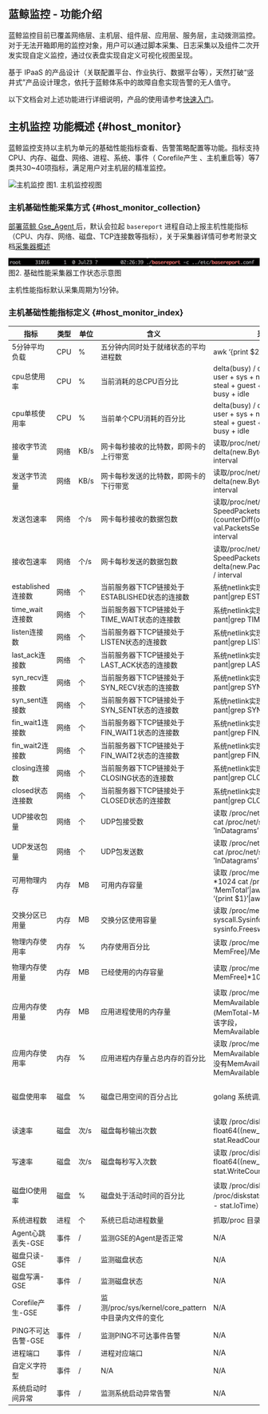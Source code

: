 ## 蓝鲸监控 - 功能介绍

蓝鲸监控目前已覆盖网络层、主机层、组件层、应用层、服务层，主动拨测监控。对于无法开箱即用的监控对象，用户可以通过脚本采集、日志采集以及组件二次开发实现自定义监控，通过仪表盘实现自定义可视化视图呈现。

基于 IPaaS 的产品设计（关联配置平台、作业执行、数据平台等），天然打破“竖井式”产品设计理念，依托于蓝鲸体系中的故障自愈实现告警的无人值守。

以下文档会对上述功能进行详细说明，产品的使用请参考[快速入门](../快速入门/Getting_started.md)。

## 主机监控 功能概述 {#host_monitor}

蓝鲸监控支持以主机为单元的基础性能指标查看、告警策略配置等功能。指标支持CPU、内存、磁盘、网络、进程、系统、事件（ Corefile产生 、主机重启等）等7类共30~40项指标，满足用户对主机层的精准监控。

![主机监控](../media/host_monitor.gif)
图1. 主机监控视图

### 主机基础性能采集方式 {#host_monitor_collection}

[部署蓝鲸 Gse_Agent ](http://docs.bk.tencent.com/product_white_paper/bk_nodeman/installation/agent.html)后，默认会拉起 `basereport` 进程自动上报主机性能指标（CPU、内存、网络、磁盘、TCP连接数等指标），关于采集器详情可参考附录文档[采集器概述](../二次开发/plugins.md)

![](../media/15367250851552.jpg)
图2. 基础性能采集器工作状态示意图

主机性能指标默认采集周期为1分钟。

### 主机基础性能指标定义 {#host_monitor_index}

| 指标               | 类型 | 单位 | 含义                                                | 采集方法(Linux)                                                                                                                                                   | 采集方法(Windows)                                                                                                                                                                                                    |
| ------------------ | ---- | ---- | --------------------------------------------------- | ----------------------------------------------------------------------------------------------------------------------------------------------------------------- | -------------------------------------------------------------------------------------------------------------------------------------------------------------------------------------------------------------------- |
| 5分钟平均负载      | CPU  | %    | 五分钟内同时处于就绪状态的平均进程数                | awk ‘{print $2}’ /proc/loadavg                                                                                                                                    | N/A                                                                                                                                                                                                                  |
| cpu总使用率        | CPU  | %    | 当前消耗的总CPU百分比                               | delta(busy) / delta(total) * 100 busy = user + sys + nice + iowait + irq + softirq + steal + guest + guestnice + stolen total = busy + idle                       | for /f “tokens=1,2,* delims==” %i in (‘wmic path Win32_PerfFormattedData_Counters_ProcessorInformation where "Name=’_Total’" get PercentIdleTime/value &#124; findstr PercentIdleTime’) do (set /a 100-%j)           |
| cpu单核使用率      | CPU  | %    | 当前单个CPU消耗的百分比                             | delta(busy) / delta(total) * 100 busy = user + sys + nice + iowait + irq + softirq + steal + guest + guestnice + stolen total = busy + idle                       | for /f “tokens=1,2,* delims==” %i in (‘wmic path Win32_PerfFormattedData_Counters_ProcessorInformation where “not name like ‘%Total%’” get PercentIdleTime/value &#124; findstr PercentIdleTime’) do (set /a 100-%j) |
| 接收字节流量       | 网络 | KB/s | 网卡每秒接收的比特数，即网卡的上行带宽              | 读取/proc/net/dev文件 第1项SpeedRecv = delta(new.BytesRecv, old.BytesRecv) / interval                                                                             | wmic path Win32_PerfRawData_Tcpip_NetworkInterface get BytesReceivedPersec/value &#124; findstr BytesReceivedPersec                                                                                                  |
| 发送字节流量       | 网络 | KB/s | 网卡每秒发送的比特数，即网卡的下行带宽              | 读取/proc/net/dev文件第9项SpeedSent = delta(new.BytesSent, old.BytesSent) / interval                                                                              | wmic path Win32_PerfRawData_Tcpip_NetworkInterface get BytesSentPersec/value &#124; findstr BytesSentPersec                                                                                                          |
| 发送包速率         | 网络 | 个/s | 网卡每秒接收的数据包数                              | 读取/proc/net/dev文件 第10项 SpeedPacketsSent = (counterDiff(once.Stat[i].PacketsSent, val.PacketsSent, NetCoutnerMaxSize)) / interval                            | wmic path Win32_PerfRawData_Tcpip_NetworkInterface get PacketsSentPersec/value &#124; findstr PacketsSentPersec                                                                                                      |
| 接收包速率         | 网络 | 个/s | 网卡每秒发送的数据包数                              | 读取/proc/net/dev文件 第2项 SpeedPacketsRecv = delta(new.PacketsRecv, old.PacketsRecv) / interval                                                                 | wmic path Win32_PerfRawData_Tcpip_NetworkInterface get PacketsReceivedPersec/value &#124; findstr PacketsReceivedPersec                                                                                              |
| established连接数  | 网络 | 个   | 当前服务器下TCP链接处于ESTABLISHED状态的连接数      | 系统netlink实现 验证方法netstat -pant&#124;grep ESTABLISHED                                                                                                       | netstat -ano -p tcp &#124; more +4 &#124; find " ESTABLISHED "                                                                                                                                                       |
| time_wait连接数    | 网络 | 个   | 当前服务器下TCP链接处于TIME_WAIT状态的连接数        | 系统netlink实现 验证方法netstat -pant&#124;grep TIME_WAIT                                                                                                         | netstat -ano -p tcp &#124; more +4 &#124; find " TIME_WAIT "                                                                                                                                                         |
| listen连接数       | 网络 | 个   | 当前服务器下TCP链接处于LISTEN状态的连接数           | 系统netlink实现 验证方法netstat -pant&#124;grep LISTEN                                                                                                            | netstat -ano -p tcp &#124; more +4 &#124; find " LISTENING "                                                                                                                                                         |
| last_ack连接数     | 网络 | 个   | 当前服务器下TCP链接处于LAST_ACK状态的连接数         | 系统netlink实现 验证方法netstat -pant&#124;grep LAST_ACK                                                                                                          | netstat -ano -p tcp &#124; more +4 &#124; find " LAST_ACK "                                                                                                                                                          |
| syn_recv连接数     | 网络 | 个   | 当前服务器下TCP链接处于SYN_RECV状态的连接数         | 系统netlink实现 验证方法netstat -pant&#124;grep SYNC_RECV                                                                                                         | netstat -ano -p tcp &#124; more +4 &#124; find " SYN_RECV "                                                                                                                                                          |
| syn_sent连接数     | 网络 | 个   | 当前服务器下TCP链接处于SYN_SENT状态的连接数         | 系统netlink实现 验证方法netstat -pant&#124;grep SYNC_SENT                                                                                                         | netstat -ano -p tcp &#124; more +4 &#124; find " SYN_SENT "                                                                                                                                                          |
| fin_wait1连接数    | 网络 | 个   | 当前服务器下TCP链接处于FIN_WAIT1状态的连接数        | 系统netlink实现 验证方法netstat -pant&#124;grep FIN_WAIT1                                                                                                         | netstat -ano -p tcp &#124; more +4 &#124; find " FIN_WAIT_1 "                                                                                                                                                        |
| fin_wait2连接数    | 网络 | 个   | 当前服务器下TCP链接处于FIN_WAIT2状态的连接数        | 系统netlink实现 验证方法netstat -pant&#124;grep FIN_WAIT2                                                                                                         | netstat -ano -p tcp &#124; more +4 &#124; find " FIN_WAIT_2 "                                                                                                                                                        |
| closing连接数      | 网络 | 个   | 当前服务器下TCP链接处于CLOSING状态的连接数          | 系统netlink实现 验证方法netstat -pant&#124;grep CLOSING                                                                                                           | netstat -ano -p tcp &#124; more +4 &#124; find " CLOSING "                                                                                                                                                           |
| closed状态连接数   | 网络 | 个   | 当前服务器下TCP链接处于CLOSED状态的连接数           | 系统netlink实现 验证方法netstat -pant&#124;grep CLOSED                                                                                                            | netstat -ano -p tcp &#124; more +4 &#124; find " CLOSE "                                                                                                                                                             |
| UDP接收包量        | 网络 | 个   | UDP包接受数                                         | 读取 /proc/net/snmp 文件 InDatagrams项 cat /proc/net/snmp&#124;grep Udp:&#124;grep -v ‘InDatagrams’&#124;awk ‘{print $2}’                                         | wmic path Win32_PerfFormattedData_Tcpip_UDPv4 get DatagramsReceivedPersec/value                                                                                                                                      |
| UDP发送包量        | 网络 | 个   | UDP包发送数                                         | 读取 /proc/net/snmp 文件 OutDatagrams项 cat /proc/net/snmp&#124;grep Udp:&#124;grep -v ‘InDatagrams’&#124;awk ‘{print $5}’                                        | 读取/proc/net/dev文件 第2项 SpeedPacketsRecv = delta(new.PacketsRecv, old.PacketsRecv) / interval                                                                                                                    |
| 可用物理内存       | 内存 | MB   | 可用内存容量                                        | 读取 /proc/meminfo 文件 MemTotal字段*1024 cat /proc/meminfo &#124;grep ‘MemTotal’&#124;awk -F ‘:’ ‘{print $2}’&#124;awk ‘{print $1}’&#124;awk ‘{print $1 * 1024}’ | for /f “tokens=1,2,* delims==” %i in (‘wmic OS get FreePhysicalMemory/value&#124; findstr FreePhysicalMemory’) do (set /a %j/1024)                                                                                   |
| 交换分区已用量     | 内存 | MB   | 交换分区使用容量                                    | 读取 /proc/meminfo 文件 golang系统调用syscall.Sysinfo sysinfo.Totalswap - sysinfo.Freeswap 验证方法free -m                                                        | wmic os get TotalSwapSpaceSize/value                                                                                                                                                                                 |
| 物理内存使用率     | 内存 | %    | 内存使用百分比                                      | 读取 /proc/meminfo 文件[MemTotal-MemFree]/MemTotal*100.0                                                                                                          | wmic os get FreePhysicalMemory,TotalVisibleMemorySize/value                                                                                                                                                          |
| 物理内存使用量     | 内存 | MB   | 已经使用的内存容量                                  | 读取 /proc/meminfo 文件[MemTotal-MemFree]*1024                                                                                                                    | wmic os get FreePhysicalMemory,TotalVisibleMemorySize/value &#124; findstr “FreePhysicalMemory TotalVisibleMemorySize”                                                                                               |
| 应用内存使用量     | 内存 | MB   | 应用进程使用的内存量                                | 读取 /proc/meminfo 文件 如果有MemAvailable字段（不同系统版本有差异）(MemTotal-MemAvailable)/1024,如果没有该字段，MemAvailable=MemFree+Buffers+Cached              | N/A                                                                                                                                                                                                                  |
| 应用内存使用率     | 内存 | %    | 应用进程内存量占总内存的百分比                      | 读取 /proc/meminfo 文件 (MemTotal-MemAvailable)/（MemTotal*100.0），如果没有MemAvailable字段，则MemAvailable=MemFree+Buffers+Cached                               | N/A                                                                                                                                                                                                                  |
| 磁盘使用率         | 磁盘 | %    | 磁盘已用空间的百分占比                              | golang 系统调用syscall.Statfs 相当于df                                                                                                                            | for /f “tokens=1,2,* delims==” %i in (‘wmic path Win32_PerfFormattedData_PerfDisk_LogicalDisk where “name like ‘%:%’” get PercentFreeSpace/value &#124; findstr PercentFreeSpace’) do (set /a 100-%j)                |
| 读速率             | 磁盘 | 次/s | 磁盘每秒输出次数                                    | 读取 /proc/diskstats 每一行的第四项 float64((new_stat.ReadCount - stat.ReadCount)) / 60 只上报逻辑分区                                                            | wmic path Win32_PerfFormattedData_PerfDisk_LogicalDisk get DiskReadsPersec/value                                                                                                                                     |
| 写速率             | 磁盘 | 次/s | 磁盘每秒写入次数                                    | 读取 /proc/diskstats第8项 float64((new_stat.WriteCount - stat.WriteCount)) / 60 只上报逻辑分区                                                                    | wmic path Win32_PerfFormattedData_PerfDisk_LogicalDisk get DiskWritesPersec/value                                                                                                                                    |
| 磁盘IO使用率       | 磁盘 | %    | 磁盘处于活动时间的百分比                            | 读取 /proc/diskstats 文件读取 /proc/diskstats第13项 （new_stat.IoTime - stat.IoTime）/60.0 / 1000.0                                                               | for /f “tokens=1,2,* delims==” %i in (‘wmic path Win32_PerfFormattedData_PerfDisk_LogicalDisk where "Name=’_Total’" get PercentIdleTime/value &#124; findstr PercentIdleTime’) do (set /a 100-%j)                    |
| 系统进程数         | 进程 | 个   | 系统已启动进程数量                                  | 抓取/proc 目录下所有子目录数量                                                                                                                                    | wmic path win32_process get ProcessId/value                                                                                                                                                                          |
| Agent心跳丢失-GSE  | 事件 | /    | 监测GSE的Agent是否正常                              | N/A                                                                                                                                                               | N/A                                                                                                                                                                                                                  |
| 磁盘只读-GSE       | 事件 | /    | 监测磁盘状态                                        | N/A                                                                                                                                                               | N/A                                                                                                                                                                                                                  |
| 磁盘写满-GSE       | 事件 | /    | 监测磁盘状态                                        | N/A                                                                                                                                                               | N/A                                                                                                                                                                                                                  |
| Corefile产生-GSE   | 事件 | /    | 监测/proc/sys/kernel/core_pattern中目录内文件的变化 | N/A                                                                                                                                                               | N/A                                                                                                                                                                                                                  |
| PING不可达告警-GSE | 事件 | /    | 监测PING不可达事件告警                              | N/A                                                                                                                                                               | N/A                                                                                                                                                                                                                  |
| 进程端口           | 事件 | /    | 进程对应端口                                        | N/A                                                                                                                                                               | wmic path win32_process get */value 和 netstat -ano                                                                                                                                                                  |
| 自定义字符型       | 事件 | /    | N/A                                                 | N/A                                                                                                                                                               | N/A                                                                                                                                                                                                                  |
| 系统启动时间异常   | 事件 | /    | 监测系统启动异常告警                                | N/A                                                                                                                                                               | N/A                                                                                                                                                                                                                  |
